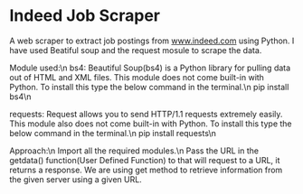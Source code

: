 # Indeed Job Scraper
 A web scraper to extract job postings from www.indeed.com using Python. I have used Beatiful soup and the request mosule to scrape the data.

Module used:\n
bs4: Beautiful Soup(bs4) is a Python library for pulling data out of HTML and XML files. This module does not come built-in with Python. To install this type the below command in the terminal.\n
pip install bs4\n

requests: Request allows you to send HTTP/1.1 requests extremely easily. This module also does not come built-in with Python. To install this type the below command in the terminal.\n
pip install requests\n

Approach:\n
Import all the required modules.\n
Pass the URL in the getdata() function(User Defined Function) to that will request to a URL, it returns a response. We are using get method to retrieve information from the given server using a given URL.


